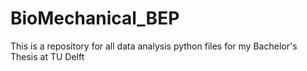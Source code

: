 # BioMechanical_BEP

This is a repository for all data analysis python files for my Bachelor's Thesis at TU Delft

